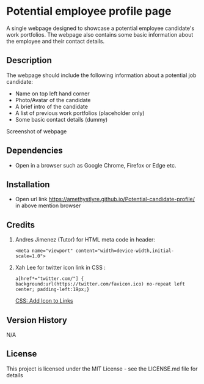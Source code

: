 # Potential employee profile page

A single webpage designed to showcase a potential employee candidate's work portfolios. The webpage also contains some basic information about the employee and their contact details.

## Description

The webpage should include the following information about a potential job candidate:
- Name on top left hand corner
- Photo/Avatar of the candidate
- A brief intro of the candidate
- A list of previous work portfolios (placeholder only)
- Some basic contact details (dummy)

Screenshot of webpage 

## Dependencies

* Open in a browser such as Google Chrome, Firefox or Edge etc.

## Installation

* Open url link https://amethystlyre.github.io/Potential-candidate-profile/ in above mention browser

## Credits
1. Andres Jimenez (Tutor) for HTML meta code in header:

    `<meta name="viewport" content="width=device-width,initial-scale=1.0">`

2. Xah Lee for twitter icon link in CSS :

    `a[href*="twitter.com/"] {
    background:url(https://twitter.com/favicon.ico) no-repeat left center;
    padding-left:19px;}`

    [CSS: Add Icon to Links](http://xahlee.info/js/css_add_icon_to_link.html)

## Version History
N/A

## License

This project is licensed under the MIT License - see the LICENSE.md file for details